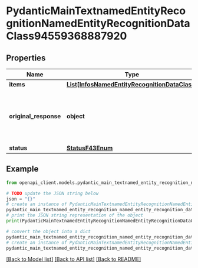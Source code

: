 # PydanticMainTextnamedEntityRecognitionNamedEntityRecognitionDataClass94559368887920


## Properties

Name | Type | Description | Notes
------------ | ------------- | ------------- | -------------
**items** | [**List[InfosNamedEntityRecognitionDataClass]**](InfosNamedEntityRecognitionDataClass.md) |  | [optional] 
**original_response** | **object** | original response sent by the provider, hidden by default, show it by passing the &#x60;show_original_response&#x60; field to &#x60;true&#x60; in your request | [optional] 
**status** | [**StatusF43Enum**](StatusF43Enum.md) |  | 

## Example

```python
from openapi_client.models.pydantic_main_textnamed_entity_recognition_named_entity_recognition_data_class94559368887920 import PydanticMainTextnamedEntityRecognitionNamedEntityRecognitionDataClass94559368887920

# TODO update the JSON string below
json = "{}"
# create an instance of PydanticMainTextnamedEntityRecognitionNamedEntityRecognitionDataClass94559368887920 from a JSON string
pydantic_main_textnamed_entity_recognition_named_entity_recognition_data_class94559368887920_instance = PydanticMainTextnamedEntityRecognitionNamedEntityRecognitionDataClass94559368887920.from_json(json)
# print the JSON string representation of the object
print(PydanticMainTextnamedEntityRecognitionNamedEntityRecognitionDataClass94559368887920.to_json())

# convert the object into a dict
pydantic_main_textnamed_entity_recognition_named_entity_recognition_data_class94559368887920_dict = pydantic_main_textnamed_entity_recognition_named_entity_recognition_data_class94559368887920_instance.to_dict()
# create an instance of PydanticMainTextnamedEntityRecognitionNamedEntityRecognitionDataClass94559368887920 from a dict
pydantic_main_textnamed_entity_recognition_named_entity_recognition_data_class94559368887920_form_dict = pydantic_main_textnamed_entity_recognition_named_entity_recognition_data_class94559368887920.from_dict(pydantic_main_textnamed_entity_recognition_named_entity_recognition_data_class94559368887920_dict)
```
[[Back to Model list]](../README.md#documentation-for-models) [[Back to API list]](../README.md#documentation-for-api-endpoints) [[Back to README]](../README.md)


